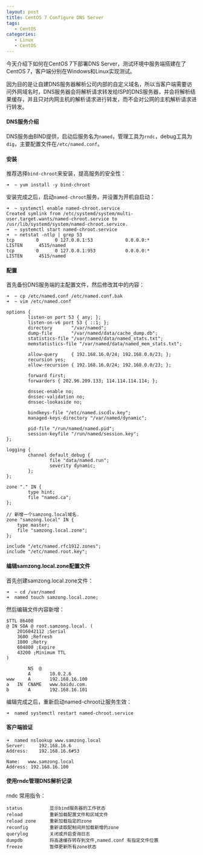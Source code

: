 ```yaml
---
layout: post
title: CentOS 7 Configure DNS Server
tags: 
   - CentOS
categories:
   - Linux
   - CentOS
---
```



今天介绍下如何在CentOS 7下部署DNS Server，测试环境中服务端搭建在了CentOS 7，客户端分别在Windows和Linux实现测试。

因为目的是让自建DNS服务器解析公司内部的自定义域名，所以当客户端需要访问外网域名时，DNS服务器会将解析请求转发给ISP的DNS服务器，并会将解析结果缓存，并且只对内网主机的解析请求进行转发，而不会对公网的主机解析请求进行转发。

#### DNS服务介绍
DNS服务由BIND提供，启动后服务名为`named`，管理工具为`rndc`，debug工具为`dig`，主要配置文件在`/etc/named.conf`。

#### 安装
推荐选择`bind-chroot`来安装，提高服务的安全性：
```shell
➜  ~ yum install -y bind-chroot
```

安装完成之后，启动`named-chroot`服务，并设置为开机自启动：
```shell
➜  ~ systemctl enable named-chroot.service
Created symlink from /etc/systemd/system/multi-user.target.wants/named-chroot.service to /usr/lib/systemd/system/named-chroot.service.
➜  ~ systemctl start named-chroot.service
➜  ~ netstat -ntlp | grep 53
tcp        0      0 127.0.0.1:53            0.0.0.0:*               LISTEN      4515/named
tcp        0      0 127.0.0.1:953           0.0.0.0:*               LISTEN      4515/named
```

#### 配置
首先备份DNS服务端的主配置文件，然后修改其中的内容：
```shell
➜  ~ cp /etc/named.conf /etc/named.conf.bak
➜  ~ vim /etc/named.conf

options {
        listen-on port 53 { any; };
        listen-on-v6 port 53 { ::1; };
        directory       "/var/named";
        dump-file       "/var/named/data/cache_dump.db";
        statistics-file "/var/named/data/named_stats.txt";
        memstatistics-file "/var/named/data/named_mem_stats.txt";
        
        allow-query     { 192.168.16.0/24; 192.168.0.0/23; };
        recursion yes;
        allow-recursion { 192.168.16.0/24; 192.168.0.0/23; };
        
        forward first;
        forwarders { 202.96.209.133; 114.114.114.114; };
        
        dnssec-enable no;
        dnssec-validation no;
        dnssec-lookaside no;

        bindkeys-file "/etc/named.iscdlv.key";
        managed-keys-directory "/var/named/dynamic";

        pid-file "/run/named/named.pid";
        session-keyfile "/run/named/session.key";
};

logging {
        channel default_debug {
                file "data/named.run";
                severity dynamic;
        };
};

zone "." IN {
        type hint;
        file "named.ca";
};

// 新增一个samzong.local域名.
zone "samzong.local" IN {
    type master;
    file "samzong.local.zone";
};

include "/etc/named.rfc1912.zones";
include "/etc/named.root.key";
```

#### 编辑samzong.local.zone配置文件
首先创建samzong.local.zone文件：
```
➜  ~ cd /var/named
➜  named touch samzong.local.zone;
```
然后编辑文件内容新增：
```shell
$TTL 86400
@ IN SOA @ root.samzong.local. (
    2016042112 ;Serial
    3600 ;Refresh
    1800 ;Retry
    604800 ;Expire
    43200 ;Minimum TTL
)

        NS  @
        A       10.0.2.6
www     A       192.168.16.100
a   IN  CNAME   www.baidu.com.
b       A       192.168.16.101
```
编辑完成之后，重新启动named-chroot让服务生效：
```shell
➜  named systemctl restart named-chroot.service
```

#### 客户端验证
```shell
➜  named nslookup www.samzong.local
Server:		192.168.16.6
Address:	192.168.16.6#53

Name:	www.samzong.local
Address: 192.168.16.100
```

#### 使用rndc管理DNS解析记录
rndc 常用指令：
```shell
status          显示bind服务器的工作状态
reload          重新加载配置文件和区域文件
reload zone     重新加载指定的zone
reconfig        重新读取配制间并加载新增的zone
querylog        关闭或开启查询日志
dumpdb          将高速缓存转存到文件,named.conf 有指定文件位置
freeze          暂停更新所有zone状态
```


